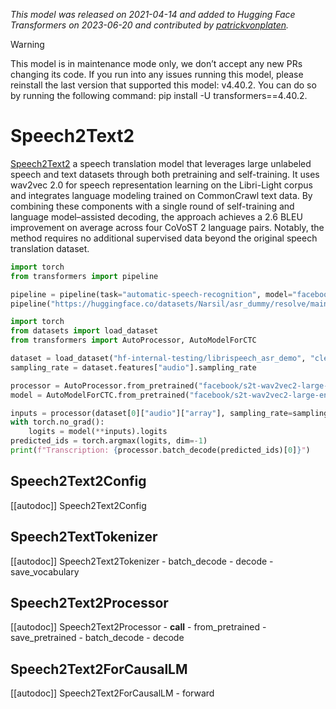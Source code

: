 <!--Copyright 2021 The HuggingFace Team. All rights reserved.

Licensed under the Apache License, Version 2.0 (the "License"); you may not use this file except in compliance with
the License. You may obtain a copy of the License at

http://www.apache.org/licenses/LICENSE-2.0

Unless required by applicable law or agreed to in writing, software distributed under the License is distributed on
an "AS IS" BASIS, WITHOUT WARRANTIES OR CONDITIONS OF ANY KIND, either express or implied. See the License for the
specific language governing permissions and limitations under the License.

⚠️ Note that this file is in Markdown but contain specific syntax for our doc-builder (similar to MDX) that may not be
rendered properly in your Markdown viewer.

-->
*This model was released on 2021-04-14 and added to Hugging Face Transformers on 2023-06-20 and contributed by [patrickvonplaten](https://huggingface.co/patrickvonplaten).*

> [!WARNING]
> This model is in maintenance mode only, we don’t accept any new PRs changing its code. If you run into any issues running this model, please reinstall the last version that supported this model: v4.40.2. You can do so by running the following command: pip install -U transformers==4.40.2.

# Speech2Text2

[Speech2Text2](https://huggingface.co/papers/2104.06678) a speech translation model that leverages large unlabeled speech and text datasets through both pretraining and self-training. It uses wav2vec 2.0 for speech representation learning on the Libri-Light corpus and integrates language modeling trained on CommonCrawl text data. By combining these components with a single round of self-training and language model–assisted decoding, the approach achieves a 2.6 BLEU improvement on average across four CoVoST 2 language pairs. Notably, the method requires no additional supervised data beyond the original speech translation dataset.

<hfoptions id="usage">
<hfoption id="Pipeline">

```py
import torch
from transformers import pipeline

pipeline = pipeline(task="automatic-speech-recognition", model="facebook/s2t-wav2vec2-large-en-de", dtype="auto")
pipeline("https://huggingface.co/datasets/Narsil/asr_dummy/resolve/main/1.flac")
```

</hfoption>
<hfoption id="SpeechEncoderDecoderModel">

```py
import torch
from datasets import load_dataset
from transformers import AutoProcessor, AutoModelForCTC

dataset = load_dataset("hf-internal-testing/librispeech_asr_demo", "clean", split="validation").sort("id")
sampling_rate = dataset.features["audio"].sampling_rate

processor = AutoProcessor.from_pretrained("facebook/s2t-wav2vec2-large-en-de")
model = AutoModelForCTC.from_pretrained("facebook/s2t-wav2vec2-large-en-de", dtype="auto")

inputs = processor(dataset[0]["audio"]["array"], sampling_rate=sampling_rate, return_tensors="pt")
with torch.no_grad():
    logits = model(**inputs).logits
predicted_ids = torch.argmax(logits, dim=-1)
print(f"Transcription: {processor.batch_decode(predicted_ids)[0]}")
```

</hfoption>
</hfoptions>

## Speech2Text2Config

[[autodoc]] Speech2Text2Config

## Speech2TextTokenizer

[[autodoc]] Speech2Text2Tokenizer
    - batch_decode
    - decode
    - save_vocabulary

## Speech2Text2Processor

[[autodoc]] Speech2Text2Processor
    - __call__
    - from_pretrained
    - save_pretrained
    - batch_decode
    - decode

## Speech2Text2ForCausalLM

[[autodoc]] Speech2Text2ForCausalLM
    - forward
